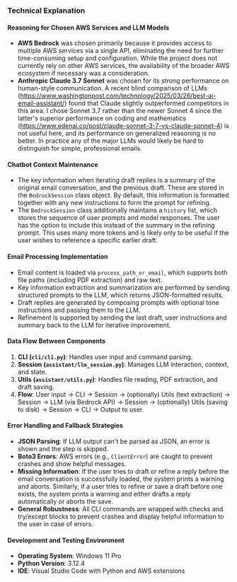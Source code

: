 ### Technical Explanation

#### Reasoning for Chosen AWS Services and LLM Models

- **AWS Bedrock** was chosen primarily because it provides access to multiple AWS services via a single API, eliminating the need for further time-consuming setup and configuration. While the project does not currently rely on other AWS services, the availability of the broader AWS ecosystem if necessary was a consideration.
- **Anthropic Claude 3.7 Sonnet** was chosen for its strong performance on human-style communication. A recent blind comparison of LLMs (https://www.washingtonpost.com/technology/2025/03/26/best-ai-email-assistant/) found that Claude slightly outperformed competitors in this area. I chose Sonnet 3.7 rather than the newer Sonnet 4 since the latter's superior performance on coding and mathematics (https://www.edenai.co/post/claude-sonnet-3-7-vs-claude-sonnet-4) is not useful here, and its performance on generalized reasoning is no better.
In practice any of the major LLMs would likely be hard to distinguish for simple, professional emails.

#### Chatbot Context Maintenance

- The key information when iterating draft replies is a summary of the original email conversation, and the previous draft. These are stored in the `BedrockSession` class object. By default, this information is formatted together with any new instructions to form the prompt for refining.
 - The `BedrockSession` class additionally maintains a `history` list, which stores the sequence of user prompts and model responses. The user has the option to include this instead of the summary in the refining prompt. This uses many more tokens and is likely only to be useful if the user wishes to reference a specific earlier draft.

#### Email Processing Implementation

- Email content is loaded via `process_path_or_email`, which supports both file paths (including PDF extraction) and raw text.
- Key information extraction and summarization are performed by sending structured prompts to the LLM, which returns JSON-formatted results.
- Draft replies are generated by composing prompts with optional tone instructions and passing them to the LLM.
- Refinement is supported by sending the last draft, user instructions and summary back to the LLM for iterative improvement.

#### Data Flow Between Components

1. **CLI (`cli/cli.py`)**: Handles user input and command parsing.
2. **Session (`assistant/llm_session.py`)**: Manages LLM interaction, context, and state.
3. **Utils (`assistant/utils.py`)**: Handles file reading, PDF extraction, and draft saving.
4. **Flow**: User input → CLI → Session → (optionally) Utils (text extraction) → Session -> LLM (via Bedrock API) → Session → (optionally) Utils (saving to disk) → Session → CLI → Output to user.

#### Error Handling and Fallback Strategies

- **JSON Parsing**: If LLM output can't be parsed as JSON, an error is shown and the step is skipped.
- **Boto3 Errors**: AWS errors (e.g., `ClientError`) are caught to prevent crashes and show helpful messages.
- **Missing Information**: If the user tries to draft or refine a reply before the email conversation is successfully loaded, the system prints a warning and aborts. Similarly, if a user tries to refine or save a draft before one exists, the system prints a warning and either drafts a reply automatically or aborts the save.
- **General Robustness**: All CLI commands are wrapped with checks and try/except blocks to prevent crashes and display helpful information to the user in case of errors.

#### Development and Testing Environment

- **Operating System**: Windows 11 Pro
- **Python Version**: 3.12.4
- **IDE**: Visual Studio Code with Python and AWS extensions